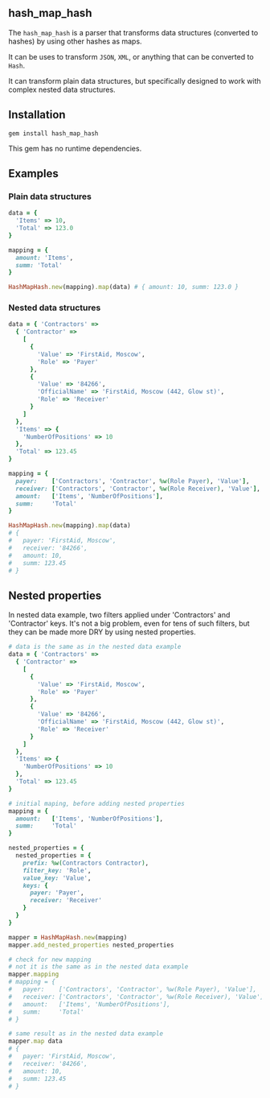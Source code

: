## hash_map_hash

The `hash_map_hash` is a parser that transforms data structures (converted to
hashes) by using other hashes as maps.

It can be uses to transform `JSON`, `XML`, or anything that can be converted
to `Hash`.

It can transform plain data structures, but specifically designed to work with
complex nested data structures.

## Installation

```
gem install hash_map_hash
```

This gem has no runtime dependencies.

## Examples

### Plain data structures

```ruby
data = {
  'Items' => 10,
  'Total' => 123.0
}

mapping = {
  amount: 'Items',
  summ: 'Total'
}

HashMapHash.new(mapping).map(data) # { amount: 10, summ: 123.0 }
```

### Nested data structures
```ruby
data = { 'Contractors' =>
  { 'Contractor' =>
    [
      {
        'Value' => 'FirstAid, Moscow',
        'Role' => 'Payer'
      },
      {
        'Value' => '84266',
        'OfficialName' => 'FirstAid, Moscow (442, Glow st)',
        'Role' => 'Receiver'
      }
    ]
  },
  'Items' => {
    'NumberOfPositions' => 10
  },
  'Total' => 123.45
}

mapping = {
  payer:    ['Contractors', 'Contractor', %w(Role Payer), 'Value'],
  receiver: ['Contractors', 'Contractor', %w(Role Receiver), 'Value'],
  amount:   ['Items', 'NumberOfPositions'],
  summ:     'Total'
}

HashMapHash.new(mapping).map(data)
# {
#   payer: 'FirstAid, Moscow',
#   receiver: '84266',
#   amount: 10,
#   summ: 123.45
# }
```

## Nested properties

In nested data example, two filters applied under 'Contractors' and 'Contractor'
keys. It's not a big problem, even for tens of such filters, but they can
be made more DRY by using nested properties.

```ruby
# data is the same as in the nested data example
data = { 'Contractors' =>
  { 'Contractor' =>
    [
      {
        'Value' => 'FirstAid, Moscow',
        'Role' => 'Payer'
      },
      {
        'Value' => '84266',
        'OfficialName' => 'FirstAid, Moscow (442, Glow st)',
        'Role' => 'Receiver'
      }
    ]
  },
  'Items' => {
    'NumberOfPositions' => 10
  },
  'Total' => 123.45
}

# initial maping, before adding nested properties
mapping = {
  amount:   ['Items', 'NumberOfPositions'],
  summ:     'Total'
}

nested_properties = {
  nested_properties = {
    prefix: %w(Contractors Contractor),
    filter_key: 'Role',
    value_key: 'Value',
    keys: {
      payer: 'Payer',
      receiver: 'Receiver'
    }
  }
}

mapper = HashMapHash.new(mapping)
mapper.add_nested_properties nested_properties

# check for new mapping
# not it is the same as in the nested data example
mapper.mapping
# mapping = {
#   payer:    ['Contractors', 'Contractor', %w(Role Payer), 'Value'],
#   receiver: ['Contractors', 'Contractor', %w(Role Receiver), 'Value'],
#   amount:   ['Items', 'NumberOfPositions'],
#   summ:     'Total'
# }

# same result as in the nested data example
mapper.map data
# {
#   payer: 'FirstAid, Moscow',
#   receiver: '84266',
#   amount: 10,
#   summ: 123.45
# }
```
